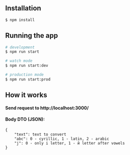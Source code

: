 ## Installation

```bash
$ npm install
```

## Running the app

```bash
# development
$ npm run start

# watch mode
$ npm run start:dev

# production mode
$ npm run start:prod
```

## How it works

#### Send request to http://localhost:3000/
#### Body DTO (JSON):
```
{
    "text": text to convert
    "abc": 0 - cyrillic, 1 - latin, 2 - arabic
    "j": 0 - only i letter, 1 - й letter after vowels
}
```